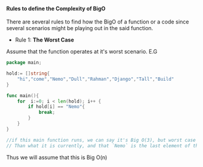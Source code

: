 
#### Rules to define the Complexity of BigO

There are several rules to find how the BigO of a function or a code since several scenarios might be playing out
in the said function.


- Rule 1: **The Worst Case**

Assume that the function operates at it's worst scenario. E.G

```go
package main;

hold:= []string{
    "hi","come","Nemo","Dull","Rahman","Django","Tall","Build"
}

func main(){
    for  i:=0; i < len(hold); i++ {
        if hold[i] == "Nemo"{
            break;
        }
    }
}

//if this main function runs, we can say it's Big O(3), but worst case scenario will assume the array is larger
// Than what it is currently, and that `Nemo` is the last element of the array
```
Thus we will assume that this is Big O(n)